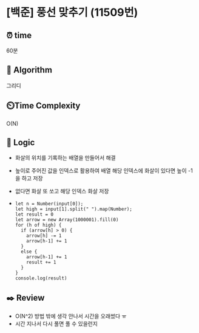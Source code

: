 # [백준] 풍선 맞추기 (11509번)

## ⏰ **time**

60분

## :pushpin: **Algorithm**

그리디

## ⏲️**Time Complexity**

O(N)

## :round_pushpin: **Logic**

- 화살의 위치를 기록하는 배열을 만들어서 해결

- 높이로 주어진 값을 인덱스로 활용하여 배열 해당 인덱스에 화살이 있다면 높이 -1 을 하고 저장

- 없다면 화살 또 쏘고 해당 인덱스 화살 저장

- ```
  let n = Number(input[0]);
  let high = input[1].split(" ").map(Number);
  let result = 0
  let arrow = new Array(1000001).fill(0)
  for (h of high) {
    if (arrow[h] > 0) {
      arrow[h] -= 1
      arrow[h-1] += 1
    }
    else {
      arrow[h-1] += 1
      result += 1
    }
  }
  console.log(result)
  ```

## :black_nib: **Review**

- O(N^2) 방법 밖에 생각 안나서 시간을 오래썼다 ㅠ
- 시간 지나서 다시 풀면 풀 수 있을런지
